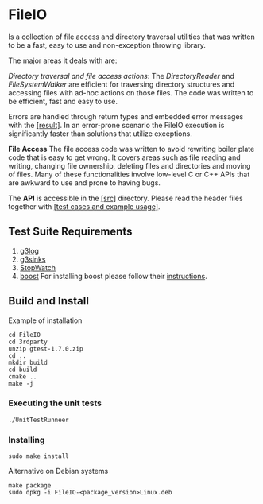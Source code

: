 FileIO
======

Is a collection of file access and directory traversal utilities that was written to be a fast, easy to use and non-exception throwing library. 

The major areas it deals with are:

*_Directory traversal and file access actions_*: 
The _DirectoryReader_ and _FileSystemWalker_ are efficient for traversing directory structures and accessing files with ad-hoc actions on those files. The code was written to be efficient, fast and easy to use. 

Errors are handled through return types and embedded error messages with the [[result]](https://github.com/LogRhythm/FileIO/blob/master/src/Result.h).  In an error-prone scenario the FileIO execution is significantly faster than solutions that utilize exceptions. 


**File Access** 
The file access code was written to avoid rewriting boiler plate code that is easy to get wrong. It covers areas such as file reading and writing, changing file ownership, deleting files and directories and moving of files. Many of these functionalities involve low-level C or C++ APIs that are awkward to use and prone to having bugs. 

The **API** is accessible in the [[src]](https://github.com/LogRhythm/FileIO/tree/master/src) directory. Please read the header files together with [[test cases and example usage]](https://github.com/LogRhythm/FileIO/tree/master/test).

## Test Suite Requirements
1. [g3log](https://github.com/KjellKod/g3log)
2. [g3sinks](https://github.com/KjellKod/g3sinks)
3. [StopWatch](https://github.com/LogRhythm/StopWatch)
4. [boost](http://www.boost.org/doc/libs/1_63_0/index.html) 
For installing boost please follow their [instructions](http://www.boost.org/doc/libs/1_63_0/more/getting_started/unix-variants.html). 


## Build and Install
Example of installation
```
cd FileIO
cd 3rdparty
unzip gtest-1.7.0.zip
cd ..
mkdir build
cd build
cmake ..
make -j
```

### Executing the unit tests
```
./UnitTestRunneer
```

### Installing
```
sudo make install
```

Alternative on Debian systems
```
make package
sudo dpkg -i FileIO-<package_version>Linux.deb
```